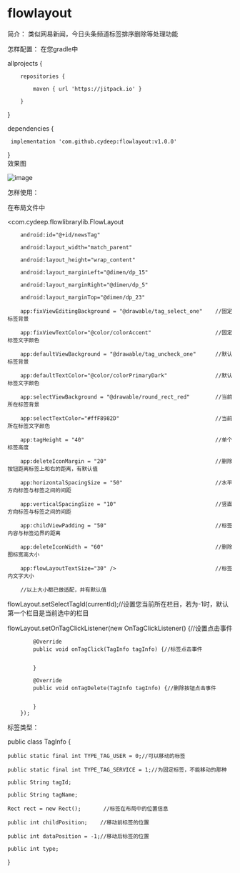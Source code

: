 # flowlayout
简介：
类似网易新闻，今日头条频道标签排序删除等处理功能  

怎样配置：
在您gradle中

allprojects {

        repositories {
        
            maven { url 'https://jitpack.io' }
        
        }
    
}
    
dependencies {

     implementation 'com.github.cydeep:flowlayout:v1.0.0'   
     
}  
效果图

![image](https://github.com/cydeep/flowlayout/blob/master/app/src/main/res/drawable/impression.gif)


怎样使用：

在布局文件中

<com.cydeep.flowlibrarylib.FlowLayout

        android:id="@+id/newsTag"
        
        android:layout_width="match_parent"
        
        android:layout_height="wrap_content"
        
        android:layout_marginLeft="@dimen/dp_15"
        
        android:layout_marginRight="@dimen/dp_5"
        
        android:layout_marginTop="@dimen/dp_23"
        
        app:fixViewEditingBackground = "@drawable/tag_select_one"    //固定标签背景
        
        app:fixViewTextColor="@color/colorAccent"                    //固定标签文字颜色
        
        app:defaultViewBackground = "@drawable/tag_uncheck_one"      //默认标签背景
        
        app:defaultTextColor="@color/colorPrimaryDark"               //默认标签文字颜色
        
        app:selectViewBackground = "@drawable/round_rect_red"        //当前所在标签背景
        
        app:selectTextColor="#ffF8982D"                              //当前所在标签文字颜色
        
        app:tagHeight = "40"                                         //单个标签高度
        
        app:deleteIconMargin = "20"                                  //删除按钮距离标签上和右的距离，有默认值
        
        app:horizontalSpacingSize = "50"                             //水平方向标签与标签之间的间距
        
        app:verticalSpacingSize = "10"                               //竖直方向标签与标签之间的间距
        
        app:childViewPadding = "50"                                  //标签内容与标签边界的距离
        
        app:deleteIconWidth = "60"                                   //删除图标宽高大小
        
        app:flowLayoutTextSize="30" />                               //标签内文字大小
        
        //以上大小都已做适配，并有默认值

flowLayout.setSelectTagId(currentId);//设置您当前所在栏目，若为-1时，默认第一个栏目是当前选中的栏目

flowLayout.setOnTagClickListener(new OnTagClickListener() {//设置点击事件

            @Override
            public void onTagClick(TagInfo tagInfo) {//标签点击事件   
            

            }

            @Override
            public void onTagDelete(TagInfo tagInfo) {//删除按钮点击事件
            

            }
        });
        
 标签类型：
 
 public class TagInfo {
 
    public static final int TYPE_TAG_USER = 0;//可以移动的标签
    
    public static final int TYPE_TAG_SERVICE = 1;//为固定标签，不能移动的那种
    
    public String tagId;
    
    public String tagName;
    
    Rect rect = new Rect();       //标签在布局中的位置信息
    
    public int childPosition;    //移动前标签的位置
    
    public int dataPosition = -1;//移动后标签的位置
    
    public int type;
}
